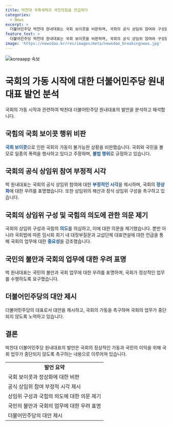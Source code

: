 ```yaml
---
title: 박찬대 국폭세력과 국민의힘을 언급하다
categories:
  - News
excerpt: >
  더불어민주당 박찬대 원내대표는 국회 보이콧을 비판하며, 국회의 공식 상임위 참여와 구성을 거부하는 국민의힘을 비난하고, 산더미처럼 쌓인 민생현안과 국민의 고통을 언급하며, 국회의 효율적인 운영을 요구했다. 또한, 상임위원장 선출과 상임위 구성을 논의하는 것을 지연하는 행위를 비판하고, 국회법에 따른 대정부질문 및 교섭단체대표연설을 요구했다. 또한, 자영업자들의 어려움과 고율의 물가 상승에 대한 우려를 표명하며, 국민의힘에 결정을 내리고 국회를 열어 원 구성을 완료하라고 요청했다.
feature_text: >
  더불어민주당 박찬대 원내대표는 국회 보이콧을 비판하며, 국회의 공식 상임위 참여와 구성을 거부하는 국민의힘을 비난하고, 산더미처럼 쌓인 민생현안과 국민의 고통을 언급하며, 국회의 효율적인 운영을 요구했다. 또한, 상임위원장 선출과 상임위 구성을 논의하는 것을 지연하는 행위를 비판하고, 국회법에 따른 대정부질문 및 교섭단체대표연설을 요구했다. 또한, 자영업자들의 어려움과 고율의 물가 상승에 대한 우려를 표명하며, 국민의힘에 결정을 내리고 국회를 열어 원 구성을 완료하라고 요청했다.
image: 'https://newsdao.kr/res/images/meta/newsdao_breakingnews.jpg'
---
```


<p><img src="https://newsdao.kr/res/images/meta/newsdao_breakingnews.jpg" alt="koreaapp 속보" /></p>

<h1>국회의 가동 시작에 대한 더불어민주당 원내대표 발언 분석</h1>

<p data-ke-size="size16">국회의 가동 시작과 관련하여 박찬대 더불어민주당 원내대표의 발언을 분석하고 해석합니다.</p>

<h2 data-ke-size="size26">국힘의 국회 보이콧 행위 비판</h2>

<p><b><span style="color: #1a5490;">국회 보이콧</span></b>으로 인한 국회의 가동이 불가능한 상황을 비판했습니다. 국회와 국민을 볼모로 일종의 폭력을 행사하고 있다고 주장하며, <b><span style="color: #1a5490;">불법 행위</span></b>로 규정하고 있습니다.</p>

<h2 data-ke-size="size26">국회의 공식 상임위 참여 부정적 시각</h2>

<p>박 원내대표는 국회의 공식 상임위 참여에 대한 <b><span style="color: #1a5490;">부정적인 시각</span></b>을 제시하며, 국회의 <b><span style="color: #1a5490;">정상화</span></b>에 대한 우려를 표명했습니다. 또한 상임위의 해산과 정식 상임위 구성을 촉구하고 있습니다.</p>

<h2 data-ke-size="size26">국회의 상임위 구성 및 국힘의 의도에 관한 의문 제기</h2>

<p>국회의 상임위 구성과 국힘의 <b><span style="color: #1a5490;">의도</span></b>를 의심하고, 이에 대한 의문을 제기했습니다. 뿐만 아니라 국회법에 따른 임시회 회기 내 대정부질문과 교섭단체 대표연설에 대한 언급을 통해 국회의 업무에 대한 <b><span style="color: #1a5490;">중요성</span></b>을 강조했습니다.</p>

<h2 data-ke-size="size26">국민의 불만과 국회의 업무에 대한 우려 표명</h2>

<p>박 원내대표는 국민의 불만과 국회 업무에 대한 우려를 표명하며, 국회가 정상적인 업무를 수행하도록 요구했습니다.</p>

<h2 data-ke-size="size26">더불어민주당의 대안 제시</h2>

<p>더불어민주당의 대표로서 대안을 제시하고, 국회의 가동을 촉구하며 국회의 업무가 중단되지 않도록 노력하고 있습니다.</p>

<h2 data-ke-size="size26">결론</h2>

<p>박찬대 더불어민주당 원내대표의 발언은 국회의 정상적인 가동과 국민의 이익을 위해 국회 업무가 중단되지 않도록 촉구하는 내용으로 이루어져 있습니다.</p>

<table>
    <tbody>
        <tr>
            <td style="text-align: center; height: 17px;"><b>발언 요약</b></td>
        </tr>
        <tr>
            <td>국회 보이콧과 정상화에 대한 비판</td>
        </tr>
        <tr>
            <td>공식 상임위 참여 부정적 시각 제시</td>
        </tr>
        <tr>
            <td>상임위 구성과 국힘의 의도에 대한 의문 제기</td>
        </tr>
        <tr>
            <td>국민의 불만과 국회의 업무에 대한 우려 표명</td>
        </tr>
        <tr>
            <td>더불어민주당의 대안 제시</td>
        </tr>
    </tbody>
</table>

<p data-ke-size="size16">&nbsp;</p>

